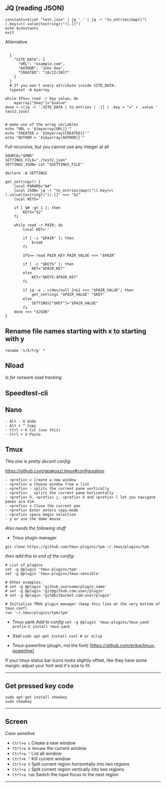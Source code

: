 ## JQ (reading JSON)
```
constants=$(cat "test.json" | jq '.' | jq -r "to_entries|map(\"\(.key)=\(.value|tostring)\")|.[]")
echo $constants
exit

```

Alternative
```

  {
	"SITE_DATA": {
	  "URL": "example.com",
	  "AUTHOR": "John Doe",
	  "CREATED": "10/22/2017"
	}
  }
  # If you wan't every attribute inside SITE_DATA:
  typeset -A myarray

while IFS== read -r key value; do
    myarray["$key"]="$value"
done < <(jq -r '.SITE_DATA | to_entries | .[] | .key + "=" + .value ' test2.json)


# make use of the array variables
echo "URL = '${myarray[URL]}'"
echo "CREATED = '${myarray[CREATED]}'"
echo "AUTHOR = '${myarray[AUTHOR]}'"
```

Full recursive, but you cannot use any integer at all
```
SOURCE="$PWD"
SETTINGS_FILE="./test2.json"
SETTINGS_JSON=`cat "$SETTINGS_FILE"`

declare -A SETTINGS

get_settings() {
    local PARAMS="$#"
    local JSON=`jq -r "to_entries|map(\"\(.key)=\(.value|tostring)\")|.[]" <<< "$1"`
    local KEYS=''

    if [ $# -gt 1 ]; then
        KEYS="$2"
    fi

    while read -r PAIR; do
        local KEY=''

        if [ -z "$PAIR" ]; then
            break
        fi

        IFS== read PAIR_KEY PAIR_VALUE <<< "$PAIR"

        if [ -z "$KEYS" ]; then
            KEY="$PAIR_KEY"
        else
            KEY="$KEYS:$PAIR_KEY"
        fi

        if jq -e . >/dev/null 2>&1 <<< "$PAIR_VALUE"; then
            get_settings "$PAIR_VALUE" "$KEY"
        else
            SETTINGS["$KEY"]="$PAIR_VALUE"
        fi
    done <<< "$JSON"
}
```


## Rename file names starting with x to starting with y
```
rename 's/X/Y/g' *
```

## Nload
*Is for network load tracking*

## Speedtest-cli

## Nano
```
- Alt - U Undo
- Alt + ^ Copy
- Ctrl + K Cut (use this)
- Ctrl + U Paste
```
## Tmux
*This one is pretty decent config:*

https://github.com/gpakosz/.tmux#configuration

```
- <prefix> c Create a new window
- <prefix> w Choose window from a list
- <prefix> - splits the current pane vertically
- <prefix> _ splits the current pane horizontally
- <prefix> h, <prefix> j, <prefix> k and <prefix> l let you navigate panes ala Vim
- <prefix> x Close the current pan
- <prefix> Enter enters copy-mode
- <prefix> space begin selection
- y or use the damn mouse
```

*Also needs the following stuff*

- Tmux plugin manager
```
git clone https://github.com/tmux-plugins/tpm ~/.tmux/plugins/tpm
```
*then add this to end of the config:*
```
# List of plugins
set -g @plugin 'tmux-plugins/tpm'
set -g @plugin 'tmux-plugins/tmux-sensible'

# Other examples:
# set -g @plugin 'github_username/plugin_name'
# set -g @plugin 'git@github.com:user/plugin'
# set -g @plugin 'git@bitbucket.com:user/plugin'

# Initialize TMUX plugin manager (keep this line at the very bottom of tmux.conf)
run '~/.tmux/plugins/tpm/tpm'
```
- Tmux yank
*Add to config* ```set -g @plugin 'tmux-plugins/tmux-yank'```
```prefix–I install tmux-yank```
- Xsel 
```sudo apt-get install xsel # or xclip```

- Tmux-powerline (plugin, not the font) [https://github.com/erikw/tmux-powerline]

If your tmux status bar icons looks slightly offset, like they have some margin: adjust your font and it's size to fit.


---

## Get pressed key code
```
sudo apt-get install showkey
sudo showkey
```
---

## Screen
*Case sensitive*
- ```Ctrl+a c```  Create a new window
- ```Ctrl+a A Rename``` the current window
- ```Ctrl+a "``` List all window
- ```Ctrl+k "``` Kill current window
- ```Ctrl+a S``` Split current region horizontally into two regions
- ```Ctrl+a |``` Split current region vertically into two regions
- ```Ctrl+a tab``` Switch the input focus to the next region

---
